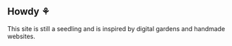 ## Howdy ⚘ 

  This site is still a seedling and is inspired by digital gardens
              and handmade websites.
